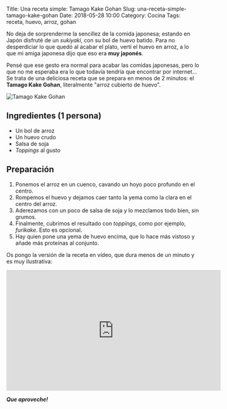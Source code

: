 Title: Una receta simple: Tamago Kake Gohan
Slug: una-receta-simple-tamago-kake-gohan
Date: 2018-05-28 10:00
Category: Cocina
Tags: receta, huevo, arroz, gohan



No deja de sorprenderme la sencillez de la comida japonesa; estando en Japón disfruté de un *sukiyaki*, con su bol de huevo batido. Para no desperdiciar lo que quedó al acabar el plato, vertí el huevo en arroz, a lo que mi amiga japonesa dijo que eso era **muy japonés**.

Pensé que ese gesto era normal para acabar las comidas japonesas, pero lo que no me esperaba era lo que todavía tendría que encontrar por internet... Se trata de una deliciosa receta que se prepara en menos de 2 minutos: el **Tamago Kake Gohan**, literalmente "arroz cubierto de huevo".

![Tamago Kake Gohan]({filename}/images/tamago-kake-gohan.jpg)

## Ingredientes (1 persona)

* Un bol de arroz
* Un huevo crudo
* Salsa de soja
* *Toppings* al gusto

## Preparación

1. Ponemos el arroz en un cuenco, cavando un hoyo poco profundo en el centro.
2. Rompemos el huevo y dejamos caer tanto la yema como la clara en el centro del arroz.
3. Aderezamos con un poco de salsa de soja y lo mezclamos todo bien, sin grumos.
4. Finalmente, cubrimos el resultado con *toppings*, como por ejemplo, *furikake*. Esto es opcional.
5. Hay quien pone una yema de huevo encima, que lo hace más vistoso y añade más proteínas al conjunto.

Os pongo la versión de la receta en vídeo, que dura menos de un minuto y es muy ilustrativa:

<iframe width="560" height="315" src="https://www.youtube.com/embed/YVS6nodKlIc" frameborder="0" allow="autoplay; encrypted-media" allowfullscreen></iframe>

***Que aproveche!***
